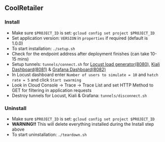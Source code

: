 ## CoolRetailer 
### Install
- Make sure `$PROJECT_ID` is set: `gcloud config set project $PROJECT_ID`
- Set application version: `VERSION` in `properties` if required (default is 1.0.0)
- To start installation: `./setup.sh`
- Check for the endpoint address after deployment finishes (can take 10-15 mins)
- Setup tunnels: `tunnels/connect.sh` for [Locust load generator(8080)](https://ssh.cloud.google.com/devshell/proxy?authuser=0&port=8080), [Kiali Dashboard(8081)](https://ssh.cloud.google.com/devshell/proxy?authuser=0&port=8081) & [Grafana Dashboard(8082)](https://ssh.cloud.google.com/devshell/proxy?authuser=0&port=8082)
- In Locust dashboard enter `Number of users to simulate = 10` and `hatch rate = 5` and click `Start swarming`
- Look in Cloud Console -> Trace -> Trace List and set HTTP Method to GET for filtering in application requests
- Destroy tunnels for Locust, Kiali & Grafana: `tunnels/disconnect.sh`
### Uninstall
- Make sure `$PROJECT_ID` is set: `gcloud config set project $PROJECT_ID`
- **WARNING!!** This will delete everything installed during the Install step above
- To start uninstallation: `./teardown.sh`